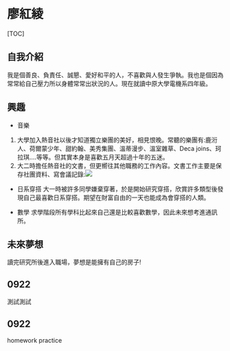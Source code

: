# 廖紅綾

[TOC]

## 自我介紹
我是個善良、負責任、誠懇、愛好和平的人，不喜歡與人發生爭執。我也是個因為常常給自己壓力所以身體常常出狀況的人。現在就讀中原大學電機系四年級。

## 興趣
* 音樂
1. 大學加入熱音社以後才知道獨立樂團的美好，相見恨晚。常聽的樂團有:鹿洐人、荷爾蒙少年、甜約翰、美秀集團、溫蒂漫步、溫室雜草、Deca joins、珂拉琪....等等。但其實本身是喜歡五月天超過十年的五迷。
2. 大二時擔任熱音社的文書，但更嚮往其他職務的工作內容。文書工作主要是保存社團資料、寫會議記錄:![](https://i.imgur.com/20EanU9.png)

* 日系穿搭
大一時被許多同學嫌棄穿著，於是開始研究穿搭，欣賞許多類型後發現自己最喜歡日系穿搭。期望在財富自由的一天也能成為會穿搭的人類。

* 數學
求學階段所有學科比起來自己還是比較喜歡數學，因此未來想考進通訊所。

## 未來夢想
讀完研究所後進入職場，夢想是能擁有自己的房子!

## 0922
測試測試

## 0922
homework practice